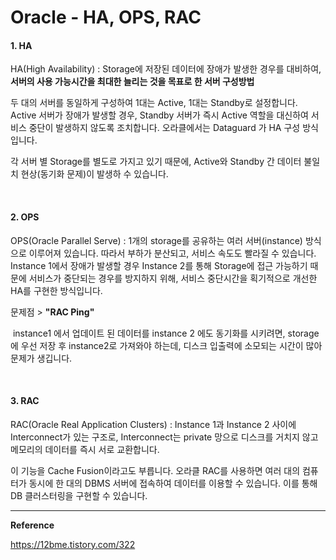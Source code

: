# Oracle - HA, OPS, RAC



#### 1. HA

HA(High Availability) : Storage에 저장된 데이터에 장애가 발생한 경우를 대비하여, **서버의 사용 가능시간을 최대한 늘리는 것을 목표로 한 서버 구성방법**

두 대의 서버를 동일하게 구성하여 1대는 Active, 1대는 Standby로 설정합니다. Active 서버가 장애가 발생할 경우, Standby 서버가 즉시 Active 역할을 대신하여 서비스 중단이 발생하지 않도록 조치합니다. 오라클에서는 Dataguard 가 HA 구성 방식입니다.

각 서버 별 Storage를 별도로 가지고 있기 때문에, Active와 Standby 간 데이터 불일치 현상(동기화 문제)이 발생하 수 있습니다.

<br>

#### 2. OPS

OPS(Oracle Parallel Serve) : 1개의 storage를 공유하는 여러 서버(instance) 방식으로 이루어져 있습니다. 따라서 부하가 분산되고, 서비스 속도도 빨라질 수 있습니다. Instance 1에서 장애가 발생할 경우 Instance 2를 통해 Storage에 접근 가능하기 때문에 서비스가 중단되는 경우를 방지하지 위해, 서비스 중단시간을 획기적으로 개선한 HA를 구현한 방식입니다.



문제점 > **"RAC Ping"**

​	instance1 에서 업데이트 된 데이터를 instance 2 에도 동기화를 시키려면, storage에 우선 저장 후 instance2로 가져와야 하는데, 디스크 입출력에 소모되는 시간이 많아 문제가 생깁니다.

<br>

#### 3. RAC

RAC(Oracle Real Application Clusters) : Instance 1과 Instance 2 사이에 Interconnect가 있는 구조로, Interconnect는 private 망으로 디스크를 거치지 않고 메모리의 데이터를 즉시 서로 교환합니다.

이 기능을 Cache Fusion이라고도 부릅니다. 오라클 RAC를 사용하면 여러 대의 컴퓨터가 동시에 한 대의 DBMS 서버에 접속하여 데이터를 이용할 수 있습니다. 이를 통해 DB 클러스터링을 구현할 수 있습니다.





---

**Reference**

https://12bme.tistory.com/322